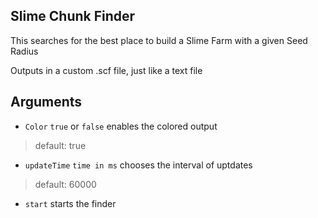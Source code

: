 ## Slime Chunk Finder
This searches for the best place to build a Slime Farm with a given Seed Radius

Outputs in a custom .scf file, just like a text file

## Arguments
- `Color` `true` or `false` enables the colored output
> default: true
- `updateTime` `time in ms` chooses the interval of uptdates
> default: 60000
- `start` starts the finder